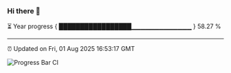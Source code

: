 ### Hi there 👋

⏳ Year progress { █████████████████▁▁▁▁▁▁▁▁▁▁▁▁▁ } 58.27 %

---

⏰ Updated on Fri, 01 Aug 2025 16:53:17 GMT

![Progress Bar CI](https://github.com/IshwaranRudhara/GIT-ACTION/workflows/Progress%20Bar%20CI/badge.svg)
